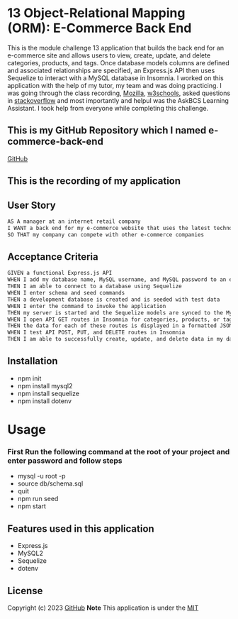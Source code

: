 # 13 Object-Relational Mapping (ORM): E-Commerce Back End
This is the module challenge 13 application that  builds the back end for an e-commerce site and allows users to view, create, update, and delete categories, products, and tags. Once database models columns are defined and associated relationships are specified, an Express.js API then uses Sequelize to interact with a MySQL database in Insomnia.
I worked on this application with the help of my tutor, my team and was doing practicing. I was going through the class recording, [Mozilla]( https://developer.mozilla.org/en-US/docs/Web/JavaScript "dev.Mozilla"), [w3schools](https://www.w3schools.com/js/ "w3Schools"), asked questions in [stackoverflow](https://stackoverflow.com "stackoverflow.com") and most importantly and helpul was the AskBCS Learning Assistant. I took help from everyone while completing this challenge.

## This is my GitHub Repository which I named e-commerce-back-end
[GitHub](https://github.com/jaya4ever/e-commerce-back-end "GitHub Repository")

## This is the recording of my application



## User Story

```md
AS A manager at an internet retail company
I WANT a back end for my e-commerce website that uses the latest technologies
SO THAT my company can compete with other e-commerce companies
```

## Acceptance Criteria

```md
GIVEN a functional Express.js API
WHEN I add my database name, MySQL username, and MySQL password to an environment variable file
THEN I am able to connect to a database using Sequelize
WHEN I enter schema and seed commands
THEN a development database is created and is seeded with test data
WHEN I enter the command to invoke the application
THEN my server is started and the Sequelize models are synced to the MySQL database
WHEN I open API GET routes in Insomnia for categories, products, or tags
THEN the data for each of these routes is displayed in a formatted JSON
WHEN I test API POST, PUT, and DELETE routes in Insomnia
THEN I am able to successfully create, update, and delete data in my database
```

## Installation
 * npm init
 * npm install mysql2
 * npm install sequelize
 * npm install dotenv

 # Usage 
 ### First Run the following command at the root of your project and enter password and follow steps
 * mysql -u root -p
 * source db/schema.sql
 * quit
 * npm run seed 
 * npm start

 ## Features used in this application
 * Express.js
 * MySQL2
 * Sequelize
 * dotenv

 ## License

  Copyright (c) 2023 [GitHub](https://github.com/jaya4ever/e-commerce-back-end)  **Note** This application is under the [MIT](https://MIT-license.org)







